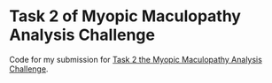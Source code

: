 # Task 2 of Myopic Maculopathy Analysis Challenge

Code for my submission for [Task 2 the Myopic Maculopathy Analysis Challenge](https://codalab.lisn.upsaclay.fr/competitions/12476).
